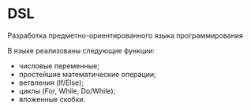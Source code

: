 # DSL
Разработка предметно-ориентированного языка программирования

В языке реализованы следующие функции:
- числовые переменные;
- простейшие математические операции;
- ветвления (If/Else);
- циклы (For, While, Do/While);
- вложенные скобки.
